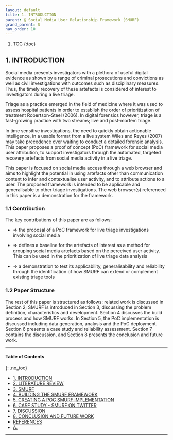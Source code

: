 ```yaml
---
layout: default
title: 1. INTRODUCTION
parent: § Social Media User Relationship Framework (SMURF)  
grand_parent: S 
nav_order: 10 
---
```

<style>
.dont-break-out {
  /* These are technically the same, but use both */
  overflow-wrap: break-word;
  word-wrap: break-word;

     -ms-word-break: break-all;
  /* This is the dangerous one in WebKit, as it breaks things wherever */
  word-break: break-all;
  /* Instead use this non-standard one: */
  word-break: break-word;
}

.youtube-container {
    position: relative;
    width: 100%;
    height: 0;
    padding-bottom: 56.25%;
}
.youtube-video {
    position: absolute;
    top: 0;
    left: 0;
    width: 100%;
    height: 100%;
}

</style>

<div class="dont-break-out" markdown="1">

1. TOC
{:toc}

## 1. INTRODUCTION
Social media presents investigators with a plethora of useful digital evidence as shown by a range of criminal prosecutions and convictions as well as civil investigations with outcomes such as disciplinary measures. Thus, the timely recovery of these artefacts is considered of interest to investigators during a live triage.

Triage as a practice emerged in the field of medicine where it was used to assess hospital patients in order to establish the order of prioritization of treatment Robertson-Steel (2006). In digital forensics however, triage is a fast-growing practice with two streams; live and post-mortem triage.

In time sensitive investigations, the need to quickly obtain actionable intelligence, in a usable format from a live system Wiles and Reyes (2007) may take precedence over waiting to conduct a detailed forensic analysis. This paper proposes a proof of concept (PoC) framework for social media user attribution, to support investigators through the automated, targeted recovery artefacts from social media activity in a live triage.

This paper is focused on social media access through a web browser and aims to highlight the potential in using artefacts other than communication content to infer and contextualise user activity, and to attribute actions to a user. The proposed framework is intended to be applicable and generalisable to other triage investigations. The web browser(s) referenced in this paper is a demonstration for the framework.

### 1.1 Contribution
The key contributions of this paper are as follows:

- ⇒ the proposal of a PoC framework for live triage investigations involving social media 

- ⇒ defines a baseline for the artefacts of interest as a method for grouping social media artefacts based on the perceived user activity. This can be used in the prioritization of live triage data analysis 

- ⇒ a demonstration to test its applicability, generalisability and reliability through the identification of how SMURF can extend or complement existing triage tools

### 1.2 Paper Structure
The rest of this paper is structured as follows: related work is discussed in Section 2; SMURF is introduced in Section 3, discussing the problem definition, characteristics and development. Section 4 discusses the build process and how SMURF works. In Section 5, the PoC implementation is discussed including data generation, analysis and the PoC deployment. Section 6 presents a case study and reliability assessment. Section 7 contains the discussion, and Section 8 presents the conclusion and future work.

***

#### Table of Contents
{: .no_toc}

<ul><li> <a href="/docs/S/social-media-user-relationship-framework-1/">1. INTRODUCTION</a></li><li> <a href="/docs/S/social-media-user-relationship-framework-2/">2. LITERATURE REVIEW</a></li><li> <a href="/docs/S/social-media-user-relationship-framework-3/">3. SMURF</a></li><li> <a href="/docs/S/social-media-user-relationship-framework-4/">4. BUILDING THE SMURF FRAMEWORK</a></li><li> <a href="/docs/S/social-media-user-relationship-framework-5/">5. CREATING A POC SMURF IMPLEMENTATION</a></li><li> <a href="/docs/S/social-media-user-relationship-framework-6/">6. CASE STUDY - SMURF ON TWITTER</a></li><li> <a href="/docs/S/social-media-user-relationship-framework-7/">7. DISCUSSION</a></li><li> <a href="/docs/S/social-media-user-relationship-framework-8/">8. CONCLUSION AND FUTURE WORK</a></li><li> <a href="/docs/S/social-media-user-relationship-framework-9/">REFERENCES</a></li><li> <a href="/docs/S/social-media-user-relationship-framework-10/">A.</a></li></ul>

***

</div>
